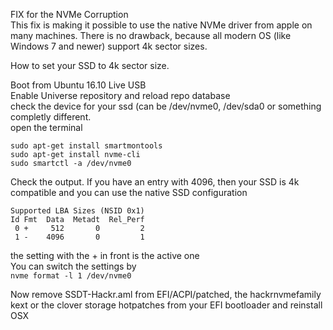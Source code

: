 FIX for the NVMe Corruption  
This fix is making it possible to use the native NVMe driver from apple on many machines. There is no drawback, because all modern OS (like Windows 7 and newer) support 4k sector sizes.  
  
How to set your SSD to 4k sector size. 
  
Boot from Ubuntu 16.10 Live USB  
Enable Universe repository and reload repo database  
check the device for your ssd (can be /dev/nvme0, /dev/sda0 or something completly different.  
open the terminal  
```
sudo apt-get install smartmontools  
sudo apt-get install nvme-cli  
sudo smartctl -a /dev/nvme0  
```  
Check the output. If you have an entry with 4096, then your SSD is 4k compatible and you can use the native SSD configuration  
```
Supported LBA Sizes (NSID 0x1)  
Id Fmt  Data  Metadt  Rel_Perf  
 0 +     512       0         2  
 1 -    4096       0         1  
```

the setting with the + in front is the active one  
You can switch the settings by  
`nvme format -l 1 /dev/nvme0`
  
Now remove SSDT-Hackr.aml from EFI/ACPI/patched, the hackrnvmefamily kext or the clover storage hotpatches from your EFI bootloader and reinstall OSX

